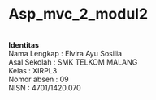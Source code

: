 # Asp_mvc_2_modul2

<b> <br> Identitas </b>
<br> Nama Lengkap  : Elvira Ayu Sosilia
<br> Asal Sekolah  : SMK TELKOM MALANG
<br> Kelas         : XIRPL3
<br> Nomor absen   : 09
<br> NISN          : 4701/1420.070
